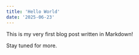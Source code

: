 ```yaml
---
title: 'Hello World'
date: '2025-06-23'
---
```


This is my very first blog post written in Markdown!

Stay tuned for more.

